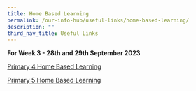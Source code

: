 ```yaml
---
title: Home Based Learning
permalink: /our-info-hub/useful-links/home-based-learning/
description: ""
third_nav_title: Useful Links
---
```

**For Week 3 - 28th and 29th September 2023**<br>


[Primary 4 Home Based Learning]( https://docs.google.com/spreadsheets/d/1SZR_r-4lPKAaSRMH1XAK2CYeJwGrQyuG/edit?usp=sharing&amp;ouid=107631230945873581509&amp;rtpof=true&amp;sd=true)

[Primary 5 Home Based Learning](https://docs.google.com/spreadsheets/d/1bykeRiD2txd35KnDtT9Paj_u2Fk3_8L4/edit?usp=sharing&amp;ouid=107631230945873581509&amp;rtpof=true&amp;sd=true)